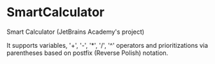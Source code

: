 # SmartCalculator
Smart Calculator (JetBrains Academy's project)

It supports variables, '+', '-', '*', '/', '^' operators and prioritizations via parentheses based on postfix (Reverse Polish) notation.
